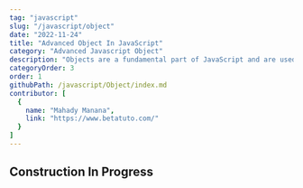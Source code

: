 ```yaml
---
tag: "javascript"
slug: "/javascript/object"
date: "2022-11-24"
title: "Advanced Object In JavaScript"
category: "Advanced Javascript Object"
description: "Objects are a fundamental part of JavaScript and are used to represent complex data structures and entities."
categoryOrder: 3
order: 1
githubPath: /javascript/Object/index.md
contributor: [
  {
    name: "Mahady Manana",
    link: "https://www.betatuto.com/"
  }
]
---
```



## Construction In Progress


